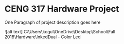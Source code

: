# CENG 317 Hardware Project

One Paragraph of project description goes here



![alt text] C:\Users\kogul\OneDrive\Desktop\School\Fall 2018\Hardware\InkedDual - Color Led 